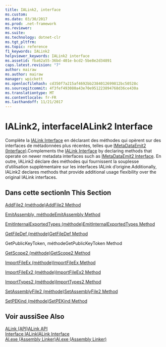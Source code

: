 ```yaml
---
title: IALink2, interface
ms.custom: 
ms.date: 03/30/2017
ms.prod: .net-framework
ms.reviewer: 
ms.suite: 
ms.technology: dotnet-clr
ms.tgt_pltfrm: 
ms.topic: reference
f1_keywords: IALink2
helpviewer_keywords: IALink2 interface
ms.assetid: fba62a55-36bd-401e-bcd2-5be8e2d34891
caps.latest.revision: "7"
author: mairaw
ms.author: mairaw
manager: wpickett
ms.openlocfilehash: cd350f7a215af4692bb2384012699812bc50528c
ms.sourcegitcommit: 4f3fef493080a43e70e951223894768d36ce430a
ms.translationtype: MT
ms.contentlocale: fr-FR
ms.lasthandoff: 11/21/2017
---
```

# <a name="ialink2-interface"></a><span data-ttu-id="a0207-102">IALink2, interface</span><span class="sxs-lookup"><span data-stu-id="a0207-102">IALink2 Interface</span></span>
<span data-ttu-id="a0207-103">Complète la [IALink Interface](../../../../docs/framework/unmanaged-api/alink/ialink-interface.md) en déclarant des méthodes qui opèrent sur des interfaces de métadonnées plus récentes, telles que [IMetaDataEmit2 (Interface)](../../../../docs/framework/unmanaged-api/metadata/imetadataemit2-interface.md).</span><span class="sxs-lookup"><span data-stu-id="a0207-103">Complements the [IALink Interface](../../../../docs/framework/unmanaged-api/alink/ialink-interface.md) by declaring methods that operate on newer metadata interfaces such as [IMetaDataEmit2 Interface](../../../../docs/framework/unmanaged-api/metadata/imetadataemit2-interface.md).</span></span> <span data-ttu-id="a0207-104">En outre, IALink2 déclare des méthodes qui fournissent la souplesse d’utilisation supplémentaire sur les interfaces IALink d’origine.</span><span class="sxs-lookup"><span data-stu-id="a0207-104">Additionally, IALink2 declares methods that provide additional usage flexibility over the original IALink interfaces.</span></span>  
  
## <a name="in-this-section"></a><span data-ttu-id="a0207-105">Dans cette section</span><span class="sxs-lookup"><span data-stu-id="a0207-105">In This Section</span></span>  
 [<span data-ttu-id="a0207-106">AddFile2 (méthode)</span><span class="sxs-lookup"><span data-stu-id="a0207-106">AddFile2 Method</span></span>](../../../../docs/framework/unmanaged-api/alink/addfile2-method.md)  
  
 [<span data-ttu-id="a0207-107">EmitAssembly, méthode</span><span class="sxs-lookup"><span data-stu-id="a0207-107">EmitAssembly Method</span></span>](../../../../docs/framework/unmanaged-api/alink/emitassembly-method.md)  
  
 [<span data-ttu-id="a0207-108">EmitInternalExportedTypes (méthode)</span><span class="sxs-lookup"><span data-stu-id="a0207-108">EmitInternalExportedTypes Method</span></span>](../../../../docs/framework/unmanaged-api/alink/emitinternalexportedtypes-method.md)  
  
 [<span data-ttu-id="a0207-109">GetFileDef (méthode)</span><span class="sxs-lookup"><span data-stu-id="a0207-109">GetFileDef Method</span></span>](../../../../docs/framework/unmanaged-api/alink/getfiledef-method.md)  
  
 <span data-ttu-id="a0207-110">GetPublicKeyToken, méthode</span><span class="sxs-lookup"><span data-stu-id="a0207-110">GetPublicKeyToken Method</span></span>  
  
 [<span data-ttu-id="a0207-111">GetScope2 (méthode)</span><span class="sxs-lookup"><span data-stu-id="a0207-111">GetScope2 Method</span></span>](../../../../docs/framework/unmanaged-api/alink/getscope2-method.md)  
  
 [<span data-ttu-id="a0207-112">ImportFileEx (méthode)</span><span class="sxs-lookup"><span data-stu-id="a0207-112">ImportFileEx Method</span></span>](../../../../docs/framework/unmanaged-api/alink/importfileex-method.md)  
  
 [<span data-ttu-id="a0207-113">ImportFileEx2 (méthode)</span><span class="sxs-lookup"><span data-stu-id="a0207-113">ImportFileEx2 Method</span></span>](../../../../docs/framework/unmanaged-api/alink/importfileex2-method.md)  
  
 [<span data-ttu-id="a0207-114">ImportTypes2 (méthode)</span><span class="sxs-lookup"><span data-stu-id="a0207-114">ImportTypes2 Method</span></span>](../../../../docs/framework/unmanaged-api/alink/importtypes2-method.md)  
  
 [<span data-ttu-id="a0207-115">SetAssemblyFile2 (méthode)</span><span class="sxs-lookup"><span data-stu-id="a0207-115">SetAssemblyFile2 Method</span></span>](../../../../docs/framework/unmanaged-api/alink/setassemblyfile2-method.md)  
  
 [<span data-ttu-id="a0207-116">SetPEKind (méthode)</span><span class="sxs-lookup"><span data-stu-id="a0207-116">SetPEKind Method</span></span>](../../../../docs/framework/unmanaged-api/alink/setpekind-method.md)  
  
## <a name="see-also"></a><span data-ttu-id="a0207-117">Voir aussi</span><span class="sxs-lookup"><span data-stu-id="a0207-117">See Also</span></span>  
 [<span data-ttu-id="a0207-118">ALink (API)</span><span class="sxs-lookup"><span data-stu-id="a0207-118">ALink API</span></span>](../../../../docs/framework/unmanaged-api/alink/index.md)  
 [<span data-ttu-id="a0207-119">Interface IALink</span><span class="sxs-lookup"><span data-stu-id="a0207-119">IALink Interface</span></span>](../../../../docs/framework/unmanaged-api/alink/ialink-interface.md)  
 [<span data-ttu-id="a0207-120">Al.exe (Assembly Linker)</span><span class="sxs-lookup"><span data-stu-id="a0207-120">Al.exe (Assembly Linker)</span></span>](../../../../docs/framework/tools/al-exe-assembly-linker.md)
